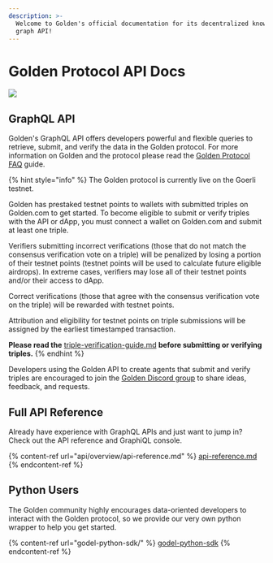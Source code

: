 ```yaml
---
description: >-
  Welcome to Golden's official documentation for its decentralized knowledge
  graph API!
---
```


# Golden Protocol API Docs

![](.gitbook/assets/golden\_api\_docs.png)

## GraphQL API

Golden's GraphQL API offers developers powerful and flexible queries to retrieve, submit, and verify the data in the Golden protocol. For more information on Golden and the protocol please read the [Golden Protocol FAQ](https://www.notion.so/goldenhq/Golden-Protocol-FAQ-78ae2357b9af44aeaa655cb1b1966ee4) guide.

{% hint style="info" %}
The Golden protocol is currently live on the Goerli testnet.

Golden has prestaked testnet points to wallets with submitted triples on Golden.com to get started. To become eligible to submit or verify triples with the API or dApp, you must connect a wallet on Golden.com and submit at least one triple.

Verifiers submitting incorrect verifications (those that do not match the consensus verification vote on a triple) will be penalized by losing a portion of their testnet points (testnet points will be used to calculate future eligible airdrops). In extreme cases, verifiers may lose all of their testnet points and/or their access to dApp.

Correct verifications (those that agree with the consensus verification vote on the triple) will be rewarded with testnet points.

Attribution and eligibility for testnet points on triple submissions will be assigned by the earliest timestamped transaction.

**Please read the** [triple-verification-guide.md](protocol/guides/triple-verification-guide.md "mention") **before submitting or verifying triples.**
{% endhint %}

Developers using the Golden API to create agents that submit and verify triples are encouraged to join the [Golden Discord group](https://discord.gg/golden-protocol) to share ideas, feedback, and requests.

## Full API Reference

Already have experience with GraphQL APIs and just want to jump in? Check out the API reference and GraphiQL console.

{% content-ref url="api/overview/api-reference.md" %}
[api-reference.md](api/overview/api-reference.md)
{% endcontent-ref %}

## Python Users

The Golden community highly encourages data-oriented developers to interact with the Golden protocol, so we provide our very own python wrapper to help you get started.

{% content-ref url="godel-python-sdk/" %}
[godel-python-sdk](godel-python-sdk/)
{% endcontent-ref %}
